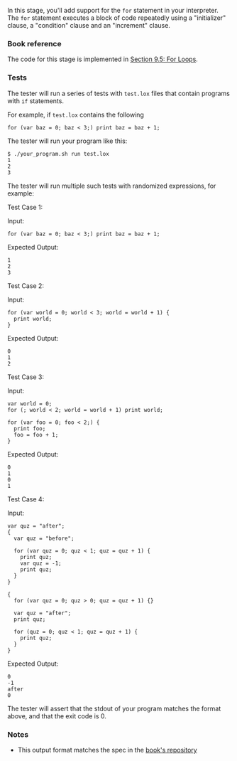 In this stage, you'll add support for the `for` statement in your interpreter. The `for` statement executes a block of code repeatedly using a "initializer" clause, a "condition" clause and an "increment" clause.

### Book reference

The code for this stage is implemented in [Section 9.5: For Loops](https://craftinginterpreters.com/control-flow.html#for-loops).

### Tests

The tester will run a series of tests with `test.lox` files that contain programs with `if` statements.

For example, if `test.lox` contains the following

```
for (var baz = 0; baz < 3;) print baz = baz + 1;
```

The tester will run your program like this:

```
$ ./your_program.sh run test.lox
1
2
3
```

The tester will run multiple such tests with randomized expressions, for example:

Test Case 1:

Input:

```
for (var baz = 0; baz < 3;) print baz = baz + 1;
```

Expected Output:

```
1
2
3
```

Test Case 2:

Input:

```
for (var world = 0; world < 3; world = world + 1) {
  print world;
}
```

Expected Output:

```
0
1
2
```

Test Case 3:

Input:

```
var world = 0;
for (; world < 2; world = world + 1) print world;

for (var foo = 0; foo < 2;) {
  print foo;
  foo = foo + 1;
}
```

Expected Output:

```
0
1
0
1
```

Test Case 4:

Input:

```
var quz = "after";
{
  var quz = "before";

  for (var quz = 0; quz < 1; quz = quz + 1) {
    print quz;
    var quz = -1;
    print quz;
  }
}

{
  for (var quz = 0; quz > 0; quz = quz + 1) {}

  var quz = "after";
  print quz;

  for (quz = 0; quz < 1; quz = quz + 1) {
    print quz;
  }
}
```

Expected Output:

```
0
-1
after
0
```

The tester will assert that the stdout of your program matches the format above, and that the exit code is 0.

### Notes

- This output format matches the spec in the [book's repository](https://github.com/munificent/craftinginterpreters/blob/4a840f70f69c6ddd17cfef4f6964f8e1bcd8c3d4/test/for/syntax.lox)
